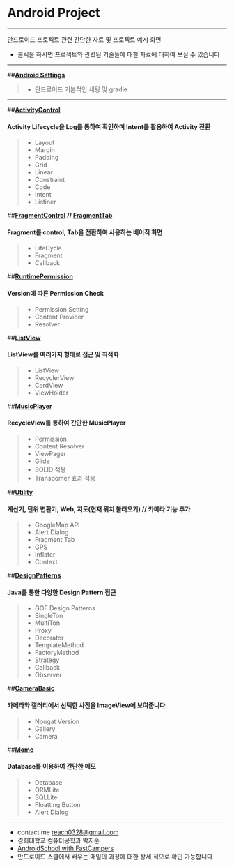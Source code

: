 # **Android Project**  
-------------------------------------------------------
안드로이드 프로젝트 관련 간단한 자료 및 프로젝트 예시 화면

- 클릭을 하시면 프로젝트와 관련된 기술들에 대한 자료에 대하여 보실 수 있습니다

------------------------------------
##**[Android Settings](https://github.com/reach0328/androidschool/blob/master/Week03/Day11/Android.md)**
> - 안드로이드 기본적인 세팅 및 gradle



 ----------------------------------
 
##**[ActivityControl](https://github.com/reach0328/ActivityControl)**
#### Activity Lifecycle을 Log를 통하여 확인하며 Intent를 활용하여 Activity 전환
> - Layout 
>  - Margin
>  - Padding
>  - Grid
>  - Linear
>  - Constraint
> - Code
>  - Intent
>  - Listiner


##**[FragmentControl](https://github.com/reach0328/FragmentControl) // [FragmentTab](https://github.com/reach0328/FragmentTab)**
#### Fragment를 control, Tab을 전환하여 사용하는 베이직 화면
> - LifeCycle
> - Fragment
> - Callback


##**[RuntimePermission](https://github.com/reach0328/RuntimePemission)**
#### Version에 따른 Permission Check
> - Permission Setting
> - Content Provider
> - Resolver


##**[ListView](https://github.com/reach0328/BasicList)**
#### ListView를 여러가지 형태로 접근 및 최적화
> - ListView
> - RecyclerView
> - CardView
> - ViewHolder


##**[MusicPlayer](https://github.com/reach0328/MusicPlayer)**
#### RecycleView를 통하여 간단한 MusicPlayer

> - Permission
> - Content Resolver
> - ViewPager
> - Glide
> - SOLID 적용
> - Transpomer 효과 적용



##**[Utility](https://github.com/reach0328/Utility)**
#### 계산기, 단위 변환기, Web, 지도(현재 위치 불러오기) // 카메라 기능 추가
> - GoogleMap API
> - Alert Dialog
> - Fragment Tab
> - GPS
> - Inflater
> - Context


##**[DesignPatterns](https://github.com/reach0328/DesignPatterns)**
#### Java를 통한 다양한 Design Pattern 접근
> - GOF Design Patterns
> - SingleTon
> - MultiTon
> - Proxy
> - Decorator
> - TemplateMethod
> - FactoryMethod
> - Strategy
> - Callback
> - Observer



##**[CameraBasic](https://github.com/reach0328/CameraBasic)**
#### 카메라와 갤러리에서 선택한 사진을 ImageView에 보여줍니다.
> - Nougat Version
> - Gallery
> - Camera

##**[Memo](https://github.com/reach0328/SelfMemo)**
#### Database를 이용하여 간단한 메모 
> - Database
> - ORMLite
> - SQLLite
> - Floatting Button
> - Alert Dialog



------------------------------

- contact me reach0328@gmail.com
- 경희대학교 컴퓨터공학과 박지훈
- [AndroidSchool with FastCampers](https://github.com/reach0328/androidschool)
 - 안드로이드 스쿨에서 배우는 매일의 과정에 대한 상세 적으로 확인 가능합니다
